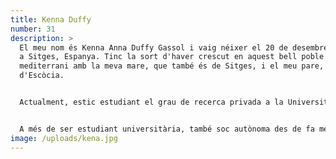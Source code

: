 ```yaml
---
title: Kenna Duffy
number: 31
description: >
  El meu nom és Kenna Anna Duffy Gassol i vaig néixer el 20 de desembre de 1999
  a Sitges, Espanya. Tinc la sort d'haver crescut en aquest bell poble
  mediterrani amb la meva mare, que també és de Sitges, i el meu pare, que és
  d'Escòcia.


  Actualment, estic estudiant el grau de recerca privada a la Universitat de Barcelona, una carrera que m'apassiona i que m'ha permès desenvolupar les meves habilitats analítiques i de resolució de problemes.


  A més de ser estudiant universitària, també soc autònoma des de fa més de tres anys. Soc la propietària del restaurant Bo. Food & Drinks a Sitges, un negoci que he aconseguit fer créixer gràcies a la meva determinació i passió per la gastronomia.
image: /uploads/kena.jpg
---
```

